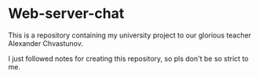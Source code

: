 # Web-server-chat
This is a repository containing my university project to our glorious teacher Alexander Chvastunov.

I just followed notes for creating this repository, so pls don't be so strict to me.
